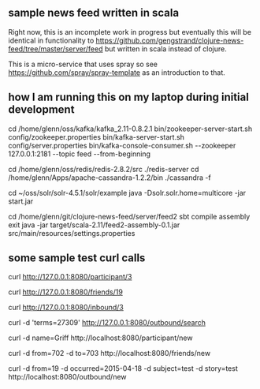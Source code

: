## sample news feed written in scala

Right now, this is an incomplete work in progress but eventually this will be 
identical in functionality to https://github.com/gengstrand/clojure-news-feed/tree/master/server/feed but written in scala instead of clojure.

This is a micro-service that uses spray so see https://github.com/spray/spray-template as an introduction to that.

## how I am running this on my laptop during initial development

cd /home/glenn/oss/kafka/kafka_2.11-0.8.2.1
bin/zookeeper-server-start.sh config/zookeeper.properties
bin/kafka-server-start.sh config/server.properties
bin/kafka-console-consumer.sh --zookeeper 127.0.0.1:2181 --topic feed --from-beginning

cd /home/glenn/oss/redis/redis-2.8.2/src
./redis-server
cd /home/glenn/Apps/apache-cassandra-1.2.2/bin
./cassandra -f

cd ~/oss/solr/solr-4.5.1/solr/example
java -Dsolr.solr.home=multicore -jar start.jar

cd /home/glenn/git/clojure-news-feed/server/feed2
sbt
compile
assembly
exit
java -jar target/scala-2.11/feed2-assembly-0.1.jar src/main/resources/settings.properties

## some sample test curl calls

curl http://127.0.0.1:8080/participant/3

curl http://127.0.0.1:8080/friends/19

curl http://127.0.0.1:8080/inbound/3

curl -d 'terms=27309' http://127.0.0.1:8080/outbound/search

curl -d name=Griff http://localhost:8080/participant/new

curl -d from=702 -d to=703 http://localhost:8080/friends/new

curl -d from=19 -d occurred=2015-04-18 -d subject=test -d story=test http://localhost:8080/outbound/new

